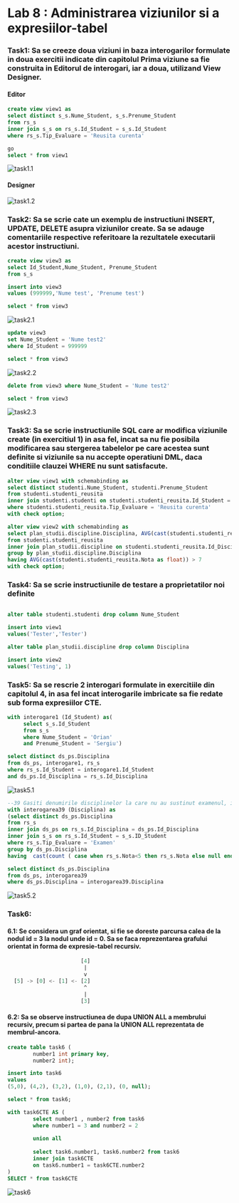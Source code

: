 # Lab 8 : Administrarea viziunilor si a expresiilor-tabel

### Task1: Sa se creeze doua viziuni in baza interogarilor formulate in doua exercitii indicate din capitolul Prima viziune sa fie construita in Editorul de interogari, iar a doua, utilizand View Designer.

#### Editor
```SQL
create view view1 as
select distinct s_s.Nume_Student, s_s.Prenume_Student
from rs_s
inner join s_s on rs_s.Id_Student = s_s.Id_Student
where rs_s.Tip_Evaluare = 'Reusita curenta'

go
select * from view1
```
![task1.1](task1.1.png)

#### Designer

![task1.2](task1.2.png)

### Task2: Sa se scrie cate un exemplu de instructiuni INSERT, UPDATE, DELETE asupra viziunilor create. Sa se adauge comentariile respective referitoare la rezultatele executarii acestor instructiuni.

```SQL
create view view3 as
select Id_Student,Nume_Student, Prenume_Student
from s_s

insert into view3
values (999999,'Nume test', 'Prenume test')

select * from view3 
```
![task2.1](task2.1.png)
```SQL
update view3
set Nume_Student = 'Nume test2'
where Id_Student = 999999

select * from view3 
```
![task2.2](task2.2.png)
```SQL
delete from view3 where Nume_Student = 'Nume test2'

select * from view3 
```
![task2.3](task2.3.png)

### Task3: Sa se scrie instructiunile SQL care ar modifica viziunile create (in exercitiul 1) in asa fel, incat sa nu fie posibila modificarea sau stergerea tabelelor pe care acestea sunt definite si viziunile sa nu accepte operatiuni DML, daca conditiile clauzei WHERE nu sunt satisfacute.

```SQL
alter view view1 with schemabinding as
select distinct studenti.Nume_Student, studenti.Prenume_Student
from studenti.studenti_reusita
inner join studenti.studenti on studenti.studenti_reusita.Id_Student = studenti.studenti.Id_Student
where studenti.studenti_reusita.Tip_Evaluare = 'Reusita curenta'
with check option;
```

```SQL
alter view view2 with schemabinding as
select plan_studii.discipline.Disciplina, AVG(cast(studenti.studenti_reusita.Nota as float)) as Media
from studenti.studenti_reusita
inner join plan_studii.discipline on studenti.studenti_reusita.Id_Disciplina = plan_studii.discipline.Id_Disciplina
group by plan_studii.discipline.Disciplina
having AVG(cast(studenti.studenti_reusita.Nota as float)) > 7
with check option;
```

### Task4: Sa se scrie instructiunile de testare a proprietatilor noi definite

```SQL

alter table studenti.studenti drop column Nume_Student

insert into view1
values('Tester','Tester')

alter table plan_studii.discipline drop column Disciplina

insert into view2
values('Testing', 1)
```

### Task5: Sa se rescrie 2 interogari formulate in exercitiile din capitolul 4, in asa fel incat interogarile imbricate sa fie redate sub forma expresiilor CTE.

```SQL
with interogare1 (Id_Student) as(
	 select s_s.Id_Student
     from s_s
     where Nume_Student = 'Orian'
     and Prenume_Student = 'Sergiu')

select distinct ds_ps.Disciplina
from ds_ps, interogare1, rs_s
where rs_s.Id_Student = interogare1.Id_Student
and ds_ps.Id_Disciplina = rs_s.Id_Disciplina
```
![task5.1](task5.1.png)

```SQL
--39 Gasiti denumirile disciplinelor la care nu au sustinut examenul, in medie, peste 5% de studenti.
with interogarea39 (Disciplina) as
(select distinct ds_ps.Disciplina
from rs_s
inner join ds_ps on rs_s.Id_Disciplina = ds_ps.Id_Disciplina
inner join s_s on rs_s.Id_Student = s_s.ID_Student
where rs_s.Tip_Evaluare = 'Examen'
group by ds_ps.Disciplina 
having  cast(count ( case when rs_s.Nota<5 then rs_s.Nota else null end) as float) / count(s_s.Nume_Student) < 0.05)

select distinct ds_ps.Disciplina
from ds_ps, interogarea39
where ds_ps.Disciplina = interogarea39.Disciplina
```
![task5.2](task5.2.png)

### Task6:

#### 6.1: Se considera un graf orientat, si fie se doreste parcursa calea de la nodul id = 3 la nodul unde id = 0. Sa se faca reprezentarea grafului orientat in forma de expresie-tabel recursiv.

```SQL
                       [4]
                        |
                        v
  [5] -> [0] <- [1] <- [2]
                        ^
                        |
                       [3]
```

#### 6.2: Sa se observe instructiunea de dupa UNION ALL a membrului recursiv, precum si partea de pana la UNION ALL reprezentata de membrul-ancora.

```SQL
create table task6 (
		number1 int primary key,
		number2 int);

insert into task6 
values
(5,0), (4,2), (3,2), (1,0), (2,1), (0, null);

select * from task6;

with task6CTE AS (
		select number1 , number2 from task6
		where number1 = 3 and number2 = 2
		
		union all
		
		select task6.number1, task6.number2 from task6
		inner join task6CTE
		on task6.number1 = task6CTE.number2	
)
SELECT * from task6CTE
```
![task6](task6.png)